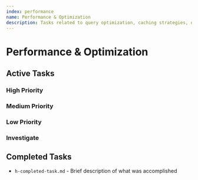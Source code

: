 ```yaml
---
index: performance
name: Performance & Optimization
description: Tasks related to query optimization, caching strategies, database indexing, loading improvements, and performance monitoring
---
```


# Performance & Optimization

## Active Tasks

### High Priority

### Medium Priority

### Low Priority

### Investigate

## Completed Tasks
<!-- Move tasks here when completed, maintaining the format -->
- `h-completed-task.md` - Brief description of what was accomplished